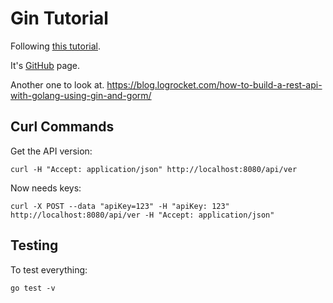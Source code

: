 # Gin Tutorial

Following [this tutorial](https://semaphoreci.com/community/tutorials/building-go-web-applications-and-microservices-using-gin).

It's [GitHub](https://github.com/demo-apps/go-gin-app) page.

Another one to look at. <https://blog.logrocket.com/how-to-build-a-rest-api-with-golang-using-gin-and-gorm/>

## Curl Commands

Get the API version:

```
curl -H "Accept: application/json" http://localhost:8080/api/ver
```

Now needs keys:

```
curl -X POST --data "apiKey=123" -H "apiKey: 123" http://localhost:8080/api/ver -H "Accept: application/json"
```

## Testing

To test everything:

```
go test -v
```
